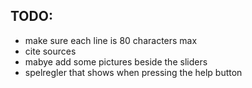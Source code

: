 ## TODO:

- make sure each line is 80 characters max
- cite sources
- mabye add some pictures beside the sliders
- spelregler that shows when pressing the help button